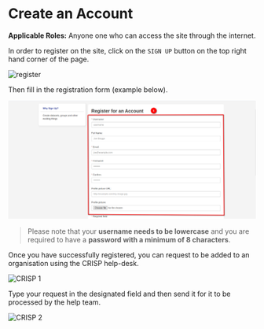 # Create an Account

**Applicable Roles:** Anyone one who can access the site through the internet.

In order to register on the site, click on the `SIGN UP` button on the top right hand corner of the page.

![register](img/registration-1.png)

Then fill in the registration form (example below).

![register](img/registration-2.png)

> Please note that your **username needs to be lowercase** and you are required to have a **password with a minimum of 8 characters**.

Once you have successfully registered, you can request to be added to an organisation using the CRISP help-desk.

![CRISP 1](img/crisp-1.png)

Type your request in the designated field and then send it for it to be processed by the help team.

![CRISP 2](img/crisp-2.png)
